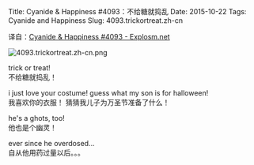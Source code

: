 Title: Cyanide & Happiness #4093：不给糖就捣乱
Date: 2015-10-22
Tags: Cyanide and Happiness
Slug: 4093.trickortreat.zh-cn

译自：[Cyanide & Happiness #4093 - Explosm.net](http://explosm.net/comics/4093/)


![4093.trickortreat.zh-cn.png](/static/images/comics/4093.trickortreat.zh-cn.png)



trick or treat!         
不给糖就捣乱！

i just love your costume!
guess what my son is for halloween!         
我喜欢你的衣服！
猜猜我儿子为万圣节准备了什么！



he's a ghots, too!      
他也是个幽灵！


ever since he overdosed...          
自从他用药过量以后。。。